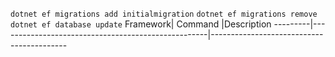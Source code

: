 `dotnet ef migrations add initialmigration`
`dotnet ef migrations remove`
`dotnet ef database update`
Framework| Command                                            |Description
---------|----------------------------------------------------|------------------------------------------
